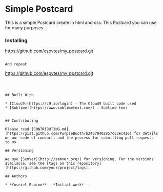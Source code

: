 # Simple Postcard

This is a simple Postcard create in html and css. This Postcard you can use for many purposes.

### Installing



https://github.com/espvtes/my_postcard.git
```

And repeat

```
https://github.com/espvtes/my_postcard.git
```



## Built With

* [Cloud9](https://c9.io/login) - The Cloud9 built code used
* [Sublime](https://www.sublimetext.com/) - Sublime text


## Contributing

Please read [CONTRIBUTING.md](https://gist.github.com/PurpleBooth/b24679402957c63ec426) for details on our code of conduct, and the process for submitting pull requests to us.

## Versioning

We use [SemVer](http://semver.org/) for versioning. For the versions available, see the [tags on this repository](https://github.com/your/project/tags). 

## Authors

* *Yusniel Espino** - *Initial work* -

